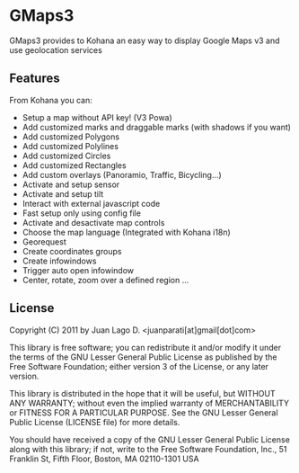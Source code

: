 # GMaps3

GMaps3 provides to Kohana an easy way to display Google Maps v3 and use geolocation services

## Features

From Kohana you can:

- Setup a map without API key! (V3 Powa)
- Add customized marks and draggable marks (with shadows if you want)
- Add customized Polygons
- Add customized Polylines
- Add customized Circles
- Add customized Rectangles
- Add custom overlays (Panoramio, Traffic, Bicycling...)
- Activate and setup sensor
- Activate and setup tilt 
- Interact with external javascript code 
- Fast setup only using config file
- Activate and desactivate map controls
- Choose the map language (Integrated with Kohana i18n)
- Georequest
- Create coordinates groups
- Create infowindows
- Trigger auto open infowindow
- Center, rotate, zoom over a defined region
...

## License

Copyright (C) 2011 by Juan Lago D. <juanparati&#91;at&#93;gmail&#91;dot&#93;com>

This library is free software; you can redistribute it and/or modify it under
the terms of the GNU Lesser General Public License as published by the Free
Software Foundation; either version 3 of the License, or any later version.

This library is distributed in the hope that it will be useful, but WITHOUT ANY
WARRANTY; without even the implied warranty of MERCHANTABILITY or FITNESS FOR A
PARTICULAR PURPOSE. See the GNU Lesser General Public License (LICENSE file)
for more details.

You should have received a copy of the GNU Lesser General Public License along
with this library; if not, write to the Free Software Foundation, Inc., 51
Franklin St, Fifth Floor, Boston, MA 02110-1301 USA
